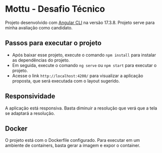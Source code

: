 # Mottu - Desafio Técnico

Projeto desenvolvido com [Angular CLI](https://github.com/angular/angular-cli) na versão 17.3.8.
Projeto serve para minha avaliação como candidato.

## Passos para executar o projeto

- Após baixar esse projeto, execute o comando `npm install` para instalar as dependências do projeto.
- Em seguida, execute o comando `ng serve` ou `npm start` para executar o projeto. 
- Acesse o link `http://localhost:4200/` para visualizar a aplicação proposta, que será executada com o layout sugerido.

## Responsividade

A aplicação está responsiva. Basta diminuir a resolução que verá que a tela se adaptará a resolução.

## Docker

O projeto está com o Dockerfile configurado. Para executar em um ambiente de containers, basta gerar a imagem e expor o container.